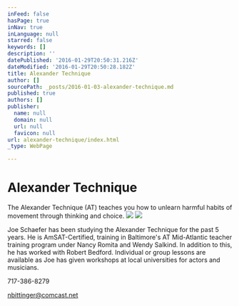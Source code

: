 ```yaml
---
inFeed: false
hasPage: true
inNav: true
inLanguage: null
starred: false
keywords: []
description: ''
datePublished: '2016-01-29T20:50:31.216Z'
dateModified: '2016-01-29T20:50:28.182Z'
title: Alexander Technique
author: []
sourcePath: _posts/2016-01-03-alexander-technique.md
published: true
authors: []
publisher:
  name: null
  domain: null
  url: null
  favicon: null
url: alexander-technique/index.html
_type: WebPage

---
```

# Alexander Technique

The Alexander Technique (AT) teaches you how to unlearn harmful habits of movement through thinking and choice.
![](https://the-grid-user-content.s3-us-west-2.amazonaws.com/69914152-9b93-4b2f-be4d-14b417e2b31b.jpg)
![](https://the-grid-user-content.s3-us-west-2.amazonaws.com/992271e7-7fbd-4c64-986d-156f452f33c0.jpg)

Joe Schaefer has been studying the Alexander Technique for the past 5 years. He is AmSAT-Certified, training in Baltimore's AT Mid-Atlantic teacher training program under Nancy Romita and Wendy Salkind. In addition to this, he has worked with Robert Bedford. Individual or group lessons are available as Joe has given workshops at local universities for actors and musicians.

717-386-8279

nbittinger@comcast.net